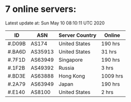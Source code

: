 # 7 online servers:

Latest update at: Sun May 10 08:10:11 UTC 2020

| ID | ASN | Server Country | Online |
| -- | --- | -------------- | ------ |
| #.D09B | AS174 | United States | 190 hrs |
| #.BA6D | AS35913 | United States | 31 hrs |
| #.7F1D | AS63949 | Singapore | 190 hrs |
| #.1F2B | AS49392 | Russia | 3 hrs |
| #.BD3E | AS63888 | Hong Kong | 1009 hrs |
| #.2A79 | AS63949 | Japan | 190 hrs |
| #.E140 | AS8100 | United States | 2 hrs |

